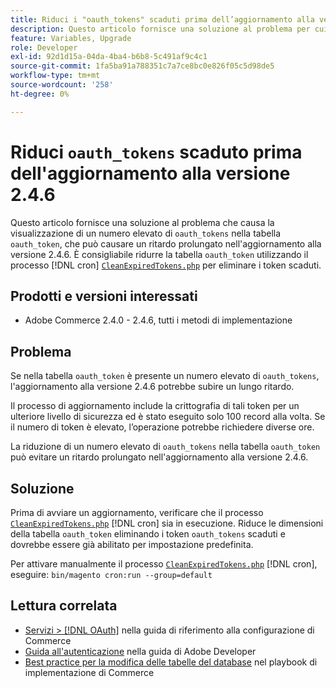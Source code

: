 ```yaml
---
title: Riduci i "oauth_tokens" scaduti prima dell’aggiornamento alla versione 2.4.6
description: Questo articolo fornisce una soluzione al problema per cui visualizzi un numero elevato di "oauth_tokens" nella tabella "oauth_token", che può causare un lungo ritardo nell’aggiornamento alla versione 2.4.6. Si consiglia di ridurre la tabella "oauth_token" utilizzando CleanExpiredTokens.php.
feature: Variables, Upgrade
role: Developer
exl-id: 92d1d15a-04da-4ba4-b6b8-5c491af9c4c1
source-git-commit: 1fa5ba91a788351c7a7ce8bc0e826f05c5d98de5
workflow-type: tm+mt
source-wordcount: '258'
ht-degree: 0%

---
```


# Riduci `oauth_tokens` scaduto prima dell&#39;aggiornamento alla versione 2.4.6

Questo articolo fornisce una soluzione al problema che causa la visualizzazione di un numero elevato di `oauth_tokens` nella tabella `oauth_token`, che può causare un ritardo prolungato nell&#39;aggiornamento alla versione 2.4.6. È consigliabile ridurre la tabella `oauth_token` utilizzando il processo [!DNL cron] [`CleanExpiredTokens.php`](https://github.com/magento/magento2/blob/2.4.5-p2/app/code/Magento/Integration/Cron/CleanExpiredTokens.php) per eliminare i token scaduti.

## Prodotti e versioni interessati

* Adobe Commerce 2.4.0 - 2.4.6, tutti i metodi di implementazione

## Problema

Se nella tabella `oauth_token` è presente un numero elevato di `oauth_tokens`, l&#39;aggiornamento alla versione 2.4.6 potrebbe subire un lungo ritardo.

Il processo di aggiornamento include la crittografia di tali token per un ulteriore livello di sicurezza ed è stato eseguito solo 100 record alla volta. Se il numero di token è elevato, l’operazione potrebbe richiedere diverse ore.

La riduzione di un numero elevato di `oauth_tokens` nella tabella `oauth_token` può evitare un ritardo prolungato nell&#39;aggiornamento alla versione 2.4.6.

## Soluzione

Prima di avviare un aggiornamento, verificare che il processo [`CleanExpiredTokens.php`](https://github.com/magento/magento2/blob/2.4.5-p2/app/code/Magento/Integration/Cron/CleanExpiredTokens.php) [!DNL cron] sia in esecuzione. Riduce le dimensioni della tabella `oauth_token` eliminando i token `oauth_tokens` scaduti e dovrebbe essere già abilitato per impostazione predefinita.

Per attivare manualmente il processo [`CleanExpiredTokens.php`](https://github.com/magento/magento2/blob/2.4.5-p2/app/code/Magento/Integration/Cron/CleanExpiredTokens.php) [!DNL cron], eseguire:
```bin/magento cron:run --group=default```

## Lettura correlata

* [Servizi > [!DNL OAuth]](https://experienceleague.adobe.com/docs/commerce-admin/config/services/oauth.html?lang=it) nella guida di riferimento alla configurazione di Commerce
* [Guida all&#39;autenticazione](https://developer.adobe.com/developer-console/docs/guides/authentication/) nella guida di Adobe Developer
* [Best practice per la modifica delle tabelle del database](https://experienceleague.adobe.com/it/docs/commerce-operations/implementation-playbook/best-practices/development/modifying-core-and-third-party-tables#why-adobe-recommends-avoiding-modifications) nel playbook di implementazione di Commerce
